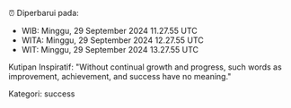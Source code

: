⏰ Diperbarui pada:
- WIB: Minggu, 29 September 2024 11.27.55 UTC
- WITA: Minggu, 29 September 2024 12.27.55 UTC
- WIT: Minggu, 29 September 2024 13.27.55 UTC

Kutipan Inspiratif:
"Without continual growth and progress, such words as improvement, achievement, and success have no meaning."


Kategori: success

